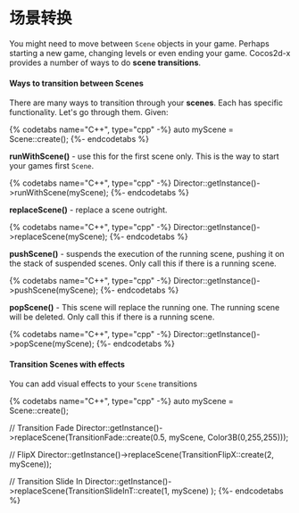 # 场景转换

You might need to move between `Scene` objects in your game. Perhaps starting a
new game, changing levels or even ending your game. Cocos2d-x provides a number
of ways to do __scene transitions__.

#### Ways to transition between Scenes
There are many ways to transition through your __scenes__. Each has specific
functionality. Let's go through them. Given:

{% codetabs name="C++", type="cpp" -%}
auto myScene = Scene::create();
{%- endcodetabs %}

__runWithScene()__ - use this for the first scene only. This is the way to start
your games first `Scene`.

{% codetabs name="C++", type="cpp" -%}
Director::getInstance()->runWithScene(myScene);
{%- endcodetabs %}

__replaceScene()__ - replace a scene outright.

{% codetabs name="C++", type="cpp" -%}
Director::getInstance()->replaceScene(myScene);
{%- endcodetabs %}

__pushScene()__ - suspends the execution of the running scene, pushing it on the
stack of suspended scenes. Only call this if there is a running scene.

{% codetabs name="C++", type="cpp" -%}
Director::getInstance()->pushScene(myScene);
{%- endcodetabs %}

__popScene()__ - This scene will replace the running one. The running scene will
be deleted. Only call this if there is a running scene.

{% codetabs name="C++", type="cpp" -%}
Director::getInstance()->popScene(myScene);
{%- endcodetabs %}

#### Transition Scenes with effects
You can add visual effects to your `Scene` transitions

{% codetabs name="C++", type="cpp" -%}
auto myScene = Scene::create();

// Transition Fade
Director::getInstance()->replaceScene(TransitionFade::create(0.5, myScene, Color3B(0,255,255)));

// FlipX
Director::getInstance()->replaceScene(TransitionFlipX::create(2, myScene));

// Transition Slide In
Director::getInstance()->replaceScene(TransitionSlideInT::create(1, myScene) );
{%- endcodetabs %}
